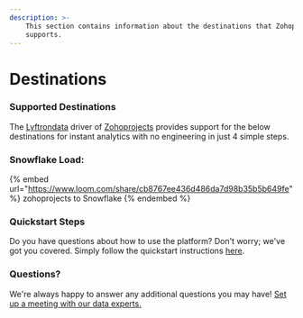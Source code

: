 ```yaml
---
description: >-
    This section contains information about the destinations that Zohoprojects
    supports.
---
```


# Destinations

### Supported Destinations

The [Lyftrondata](https://www.lyftrondata.com/) driver of [Zohoprojects](https://www.lyftrondata.com/integration/business-analytics/zoho-projects/) provides support for the below destinations for instant analytics with no engineering in just 4 simple steps.

### Snowflake Load:

{% embed url="https://www.loom.com/share/cb8767ee436d486da7d98b35b5b649fe" %}
zohoprojects to Snowflake
{% endembed %}

### Quickstart Steps

Do you have questions about how to use the platform? Don't worry; we've got you covered. Simply follow the quickstart instructions [here](README.md).

### Questions? <a href="#questions" id="questions"></a>

We're always happy to answer any additional questions you may have! [Set up a meeting with our data experts.](https://www.lyftrondata.com/book-a-meeting/)
